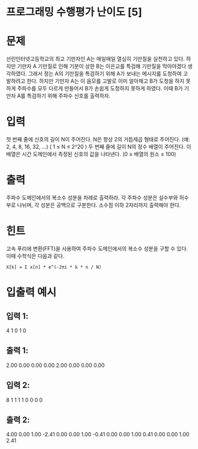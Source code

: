 # 프로그래밍 수행평가 난이도 [5]

# 문제
선린인터넷고등학교의 최고 기만자인 A는 매일매일 열심히 기만질을 실천하고 있다. 하지만 기만자 A 기만질로 인해 기분이 상한 B는 이은교를 특검해 기만질을 막아야겠다 생각하였다. 그래서 정는 A의 기만질을 특검하기 위해 A가 보내는 메시지를 도청하여 고발하려고 한다. 하지만 기만자 A는 이 음모를 고발로 이미 알아채고 B가 도청을 하지 못하게 주파수를 모두 다르게 만들어서 B가 손쉽게 도청하지 못하게 하였다. 이때 B가 기만자 A를 특검하기 위해 주파수 신호를 출력하자.

# 입력
첫 번째 줄에 신호의 길이 N이 주어진다. N은 항상 2의 거듭제곱 형태로 주어진다. (예: 2, 4, 8, 16, 32, ...) ( 1 ≤ N ≤ 2^20 )
두 번째 줄에 길이 N의 정수 배열이 주어진다. 이 배열은 시간 도메인에서 측정된 신호의 값을 나타낸다. (0 ≤ 배열의 원소 ≤ 100)
    
# 출력
주파수 도메인에서의 복소수 성분을 차례로 출력하라.
각 주파수 성분은 실수부와 허수부로 나뉘며, 각 성분은 공백으로 구분한다.
소수점 이하 2자리까지 출력해야 한다.

# 힌트
고속 푸리에 변환(FFT)을 사용하여 주파수 도메인에서의 복소수 성분을 구할 수 있다.
이때 수학식은 다음과 같다.
```
X[k] = Σ x[n] * e^(-2πi * k * n / N)
```


# 입출력 예시
## 입력 1:
4
1 0 1 0
## 출력 1:  
2.00 0.00
0.00 0.00
2.00 0.00
0.00 0.00
## 입력 2:
8
1 1 1 1 0 0 0 0
## 출력 2:
4.00 0.00
1.00 -2.41
0.00 0.00
1.00 -0.41
0.00 0.00
1.00 0.41
0.00 0.00
1.00 2.41